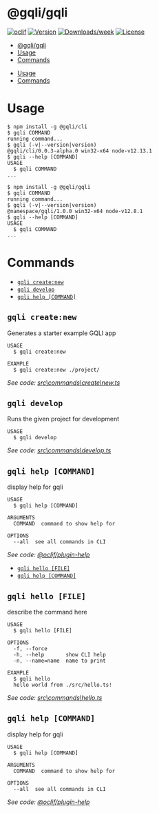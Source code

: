 # @gqli/gqli

[![oclif](https://img.shields.io/badge/cli-oclif-brightgreen.svg)](https://oclif.io)
[![Version](https://img.shields.io/npm/v/@namespace/gqli.svg)](https://npmjs.org/package/@namespace/gqli)
[![Downloads/week](https://img.shields.io/npm/dw/@namespace/gqli.svg)](https://npmjs.org/package/@namespace/gqli)
[![License](https://img.shields.io/npm/l/@namespace/gqli.svg)](https://github.com/Landuck/gqli/blob/master/package.json)

<!-- toc -->
* [@gqli/gqli](#gqligqli)
* [Usage](#usage)
* [Commands](#commands)
<!-- tocstop -->

- [Usage](#usage)
- [Commands](#commands)
  <!-- tocstop -->

# Usage

<!-- usage -->
```sh-session
$ npm install -g @gqli/cli
$ gqli COMMAND
running command...
$ gqli (-v|--version|version)
@gqli/cli/0.0.3-alpha.0 win32-x64 node-v12.13.1
$ gqli --help [COMMAND]
USAGE
  $ gqli COMMAND
...
```
<!-- usagestop -->

```sh-session
$ npm install -g @gqli/gqli
$ gqli COMMAND
running command...
$ gqli (-v|--version|version)
@namespace/gqli/1.0.0 win32-x64 node-v12.8.1
$ gqli --help [COMMAND]
USAGE
  $ gqli COMMAND
...
```

<!-- usagestop -->

# Commands

<!-- commands -->
* [`gqli create:new`](#gqli-createnew)
* [`gqli develop`](#gqli-develop)
* [`gqli help [COMMAND]`](#gqli-help-command)

## `gqli create:new`

Generates a starter example GQLI app

```
USAGE
  $ gqli create:new

EXAMPLE
  $ gqli create:new ./project/
```

_See code: [src\commands\create\new.ts](https://github.com/Landuck/gqli/blob/v0.0.3-alpha.0/src\commands\create\new.ts)_

## `gqli develop`

Runs the given project for development

```
USAGE
  $ gqli develop
```

_See code: [src\commands\develop.ts](https://github.com/Landuck/gqli/blob/v0.0.3-alpha.0/src\commands\develop.ts)_

## `gqli help [COMMAND]`

display help for gqli

```
USAGE
  $ gqli help [COMMAND]

ARGUMENTS
  COMMAND  command to show help for

OPTIONS
  --all  see all commands in CLI
```

_See code: [@oclif/plugin-help](https://github.com/oclif/plugin-help/blob/v2.2.3/src\commands\help.ts)_
<!-- commandsstop -->

- [`gqli hello [FILE]`](#gqli-hello-file)
- [`gqli help [COMMAND]`](#gqli-help-command)

## `gqli hello [FILE]`

describe the command here

```
USAGE
  $ gqli hello [FILE]

OPTIONS
  -f, --force
  -h, --help       show CLI help
  -n, --name=name  name to print

EXAMPLE
  $ gqli hello
  hello world from ./src/hello.ts!
```

_See code: [src\commands\hello.ts](https://github.com/Landuck/gqli/blob/v1.0.0/src\commands\hello.ts)_

## `gqli help [COMMAND]`

display help for gqli

```
USAGE
  $ gqli help [COMMAND]

ARGUMENTS
  COMMAND  command to show help for

OPTIONS
  --all  see all commands in CLI
```

_See code: [@oclif/plugin-help](https://github.com/oclif/plugin-help/blob/v2.2.3/src\commands\help.ts)_

<!-- commandsstop -->
